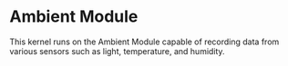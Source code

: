 Ambient Module
==============

This kernel runs on the Ambient Module capable of recording data from various
sensors such as light, temperature, and humidity.

